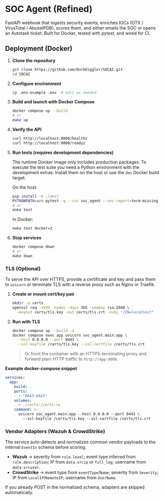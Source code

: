 # SOC Agent (Refined)

FastAPI webhook that ingests security events, enriches IOCs (OTX / VirusTotal / AbuseIPDB), scores them, and either emails the SOC or opens an Autotask ticket. Built for Docker, tested with pytest, and wired for CI.

## Deployment (Docker)

1. **Clone the repository**
   ```bash
   git clone https://github.com/DurkDiggler/SOCAI.git
   cd SOCAI
   ```

2. **Configure environment**
   ```bash
   cp .env.example .env  # edit as needed
   ```

3. **Build and launch with Docker Compose**
   ```bash
   docker compose up --build
   # or
   make up
   ```

4. **Verify the API**
   ```bash
   curl http://localhost:8000/healthz
   curl http://localhost:8000/readyz
   ```

5. **Run tests (requires development dependencies)**

   The runtime Docker image only includes production packages. To execute the
   test suite you need a Python environment with the development extras. Install
   them on the host or use the `dev` Docker build target.

   On the host:

   ```bash
   pip install -e .[dev]
   PYTHONPATH=src pytest -q --cov soc_agent --cov-report=term-missing
   # or
   make test
   ```

   In Docker:

   ```bash
   make test docker=1
   ```

6. **Stop services**
   ```bash
   docker compose down
   # or
   make down
   ```

### TLS (Optional)

To serve the API over HTTPS, provide a certificate and key and pass them to
`uvicorn` or terminate TLS with a reverse proxy such as Nginx or Traefik.

1. **Create or mount cert/key pair**
   ```bash
   mkdir -p certs
   openssl req -x509 -nodes -days 365 -newkey rsa:2048 \
     -keyout certs/tls.key -out certs/tls.crt -subj "/CN=localhost"
   ```

2. **Run with TLS**
   ```bash
   docker compose up --build -d
   docker compose exec app uvicorn soc_agent.main:app \
     --host 0.0.0.0 --port 8443 \
     --ssl-keyfile /certs/tls.key --ssl-certfile /certs/tls.crt
   ```

   > Or front the container with an HTTPS-terminating proxy and forward
   > plain HTTP traffic to `http://app:8000`.

**Example docker-compose snippet**

```yaml
services:
  app:
    build: .
    ports:
      - "8443:8443"
    volumes:
      - ./certs:/certs:ro
    command: >-
      uvicorn soc_agent.main:app --host 0.0.0.0 --port 8443 \
        --ssl-keyfile /certs/tls.key --ssl-certfile /certs/tls.crt
```

### Vendor Adapters (Wazuh & CrowdStrike)
The service auto-detects and normalizes common vendor payloads to the internal `EventIn` schema before scoring.

- **Wazuh** → severity from `rule.level`; event type inferred from `rule.description`; IP from `data.srcip` or `full_log`; username from `data.srcuser`.
- **CrowdStrike** → event type from `eventType`/`Name`; severity from `Severity`; IP from `LocalIP`/`RemoteIP`; username from `UserName`.

If you already POST in the normalized schema, adapters are skipped automatically.
